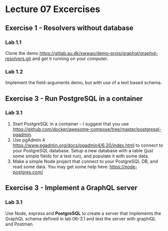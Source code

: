 # Lecture 07 Excercises

## Exercise 1 - Resolvers without database

### Lab 1.1

Clone the demo <https://gitlab.au.dk/swwao/demo-projs/graphql/graphql-resolvers.git> and get it running on your computer.

### Lab 1.2

Implement the field-arguments demo, but with use of a text based schema.

## Exercise 3 - Run PostgreSQL in a container

### Lab 3.1

1. Start PostgreSQL in a container - I suggest that you use <https://github.com/docker/awesome-compose/tree/master/postgresql-pgadmin>.
2. Use pgAdmin 4 <https://www.pgadmin.org/docs/pgadmin4/6.20/index.html> to connect to your PostgreSQL database. Setup a new database with a table (just some simple fields for a test run), and populate it with some data.
3. Make a simple Node project that connect to your PostgreSQL DB, and read some data. You may get some help here: <https://node-postgres.com/>

## Exercise 3 - Implement a GraphQL server

### Lab 3.1

Use Node, express and **PostgreSQL** to create a server that implements the GraphQL schema defined in lab 06-3.1 and test the server with graphiQL and Postman.
